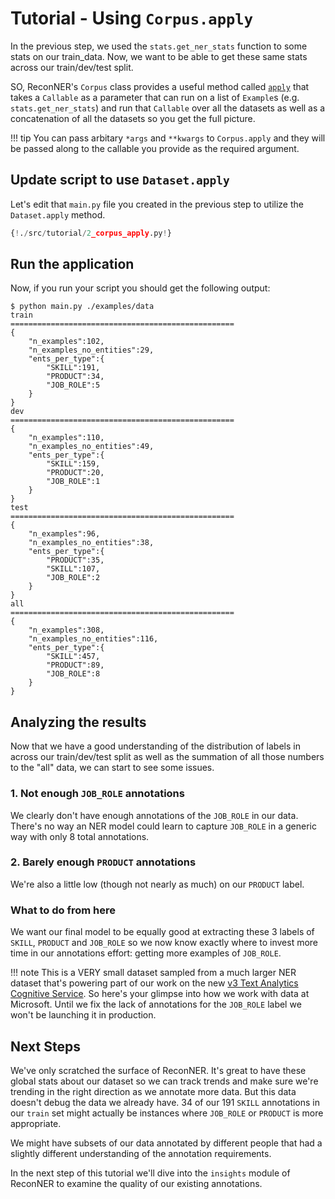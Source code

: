 # Tutorial - Using `Corpus.apply`

In the previous step, we used the `stats.get_ner_stats` function to some stats on our train_data. Now, we want to be able to get these same stats across our train/dev/test split. 

SO, ReconNER's `Corpus` class provides a useful method called [`apply`](../../api/corpus)
that takes a `Callable` as a parameter that can run on a list of `Example`s (e.g. `stats.get_ner_stats`)
and run that `Callable` over all the datasets as well as a concatenation of all the datasets so you get the full picture. 

!!! tip
    You can pass arbitary `*args` and `**kwargs` to `Corpus.apply` and they will be passed along to the callable you provide as the required argument.

## Update script to use `Dataset.apply`

Let's edit that `main.py` file you created in the previous step to utilize the `Dataset.apply` method.

```Python hl_lines="10"
{!./src/tutorial/2_corpus_apply.py!}
```

## Run the application

Now, if you run your script you should get the following output:

<div class="termy">

```console
$ python main.py ./examples/data
train
==================================================
{
    "n_examples":102,
    "n_examples_no_entities":29,
    "ents_per_type":{
        "SKILL":191,
        "PRODUCT":34,
        "JOB_ROLE":5
    }
}
dev
==================================================
{
    "n_examples":110,
    "n_examples_no_entities":49,
    "ents_per_type":{
        "SKILL":159,
        "PRODUCT":20,
        "JOB_ROLE":1
    }
}
test
==================================================
{
    "n_examples":96,
    "n_examples_no_entities":38,
    "ents_per_type":{
        "PRODUCT":35,
        "SKILL":107,
        "JOB_ROLE":2
    }
}
all
==================================================
{
    "n_examples":308,
    "n_examples_no_entities":116,
    "ents_per_type":{
        "SKILL":457,
        "PRODUCT":89,
        "JOB_ROLE":8
    }
}
```

</div>

## Analyzing the results

Now that we have a good understanding of the distribution of labels in across our train/dev/test split as well as the summation of all those numbers to the "all" data, we can start to see some issues. 


### 1. Not enough `JOB_ROLE` annotations

 We clearly don't have enough annotations of the `JOB_ROLE` in our data. There's no way an NER model could learn to capture `JOB_ROLE` in a generic way with only 8 total annotations.

### 2. Barely enough `PRODUCT` annotations

We're also a little low (though not nearly as much) on our `PRODUCT` label. 

### What to do from here

We want our final model to be equally good at extracting these 3 labels of `SKILL`, `PRODUCT` and `JOB_ROLE` so we now know exactly where to invest more time in our annotations effort: getting more examples of `JOB_ROLE`.

!!! note
    This is a VERY small dataset sampled from a much larger NER dataset that's powering part of our work on the new [v3 Text Analytics Cognitive Service](https://azure.microsoft.com/en-us/services/cognitive-services/text-analytics/). So here's your glimpse into how we work with data at Microsoft. Until we fix the lack of annotations for the `JOB_ROLE` label we won't be launching it in production.


## Next Steps

We've only scratched the surface of ReconNER. It's great to have these global stats about our dataset so we can track trends and make sure we're trending in the right direction as we annotate more data. But this data doesn't debug the data we already have. 34 of our 191 `SKILL` annotations in our `train` set might actually be instances where `JOB_ROLE` or `PRODUCT` is more appropriate.

We might have subsets of our data annotated by different people that had a slightly different understanding of the annotation requirements.

In the next step of this tutorial we'll dive into the `insights` module of ReconNER to examine the quality of our existing annotations.

